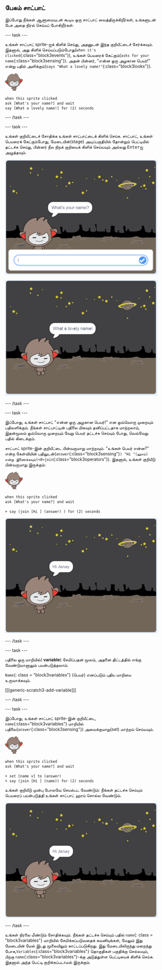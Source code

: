 ## பேசும் சாட்பாட்

இப்போது நீங்கள் ஆளுமையுடன் கூடிய ஒரு சாட்பாட் வைத்திருக்கிறீர்கள், உங்களுடன் பேச அதை நிரல் செய்யப் போகிறீர்கள்.

\--- task \---

உங்கள் சாட்பாட் sprite-ஐக் கிளிக் செய்து, அதனுடன் இந்த குறியீட்டைச் சேர்க்கவும். இதனால், அது கிளிக் செய்யப்படும்போது(`when it's clicked`{:class="block3events"}), உங்கள் பெயரைக் கேட்கும்(`asks for your name`{:class="block3sensing"}). அதன் பின்னர், "என்ன ஒரு அழகான பெயர்!" என்று பதில் அளிக்கும்(`says "What a lovely name!"`{:class="block3looks"}).

![நானோ sprite](images/nano-sprite.png)

```blocks3
when this sprite clicked
ask [What's your name?] and wait
say [What a lovely name!] for (2) seconds
```

\--- /task \---

\--- task \---

உங்கள் குறியீட்டைச் சோதிக்க உங்கள் சாட்பாட்டைக் கிளிக் செய்க. சாட்பாட், உங்கள் பெயரைக் கேட்கும்போது, மேடையின்(stage) அடிப்பகுதியில் தோன்றும் பெட்டியில் தட்டச்சு செய்து, பின்னர் நீல நிறக் குறியைக் கிளிக் செய்யவும் அல்லது <kbd>Enter</kbd>ஐ அழுத்தவும்.

![சாட்பாட் பதிலைச் சோதித்தல்](images/chatbot-ask-test1.png)

![சாட்பாட் பதிலைச் சோதித்தல்](images/chatbot-ask-test2.png)

\--- /task \---

\--- task \---

இப்போது, உங்கள் சாட்பாட் "என்ன ஒரு அழகான பெயர்!" என ஒவ்வொரு முறையும் பதிலளிக்கும். நீங்கள் சாட்பாட்டின் பதிலை மிகவும் தனிப்பட்டதாக மாற்றலாம், இதன்மூலம் ஒவ்வொரு முறையும் வேறு பெயர் தட்டச்சு செய்யும் போது, வெவ்வேறு பதில் கிடைக்கும்.

சாட்பாட் sprite-இன் குறியீட்டை பின்வருமாறு மாற்றவும். "உங்கள் பெயர் என்ன?" என்ற கேள்வியின் பதிலுடன்(`answer`{:class="block3sensing"}`) "Hi "(ஹாய்) என்று இணைக்கவும்(<0>join`{:class="block3operators"}). இதனால், உங்கள் குறியீடு பின்வருமாறு இருக்கும்:

![நானோ sprite](images/nano-sprite.png)

```blocks3
when this sprite clicked
ask [What's your name?] and wait

+ say (join [Hi ] (answer) ) for (2) seconds
```

![தனிப்பயனாக்கப்பட்ட பதிலைச் சோதித்தல்](images/chatbot-answer-test.png)

\--- /task \---

\--- task \---

பதிலை ஒரு மாறியில்( **variable**) சேமிப்பதன் மூலம், அதனை திட்டத்தில் எங்கு வேண்டுமானாலும் பயன்படுத்தலாம்.

`Name`{: class = "block3variables"} (பெயர்) எனப்படும் புதிய மாறியை உருவாக்கவும்.

[[[generic-scratch3-add-variable]]]

\--- /task \---

\--- task \---

இப்போது, உங்கள் சாட்பாட் sprite-இன் குறியீட்டை, `name`{:class="block3variables"} மாறியில் பதிலை(`answer`{:class="block3sensing"}) அமைக்குமாறு(set) மாற்றம் செய்யவும். 

![நானோ sprite](images/nano-sprite.png)

```blocks3
when this sprite clicked
ask [What's your name?] and wait

+ set [name v] to (answer)
+ say (join [Hi ] (name)) for (2) seconds
```

உங்கள் குறியீடு முன்பு போலவே செயல்பட வேண்டும்: நீங்கள் தட்டச்சு செய்யும் பெயரைப் பயன்படுத்தி உங்கள் சாட்பாட் ஹாய் சொல்ல வேண்டும்.

![தனிப்பயனாக்கப்பட்ட பதிலைச் சோதித்தல்](images/chatbot-answer-test.png)

\--- /task \---

உங்கள் நிரலை மீண்டும் சோதிக்கவும். நீங்கள் தட்டச்சு செய்யும் பதில் `name`{: class = "block3variables"} மாறியில் சேமிக்கப்படுவதைக் கவனியுங்கள், மேலும் இது மேடையின் மேல் இடது மூலையிலும் காட்டப்படுகிறது. இது மேடையிலிருந்து மறைந்து போக,`Variables`{:class="block3variables"} தொகுதிகள் பகுதிக்கு செல்லவும், பிறகு `name`{:class="block3variables"}-க்கு அடுத்துள்ள பெட்டியைக் கிளிக் செய்க. இதனால் அந்த பெட்டி குறிக்கப்படாமல் இருக்கும்.